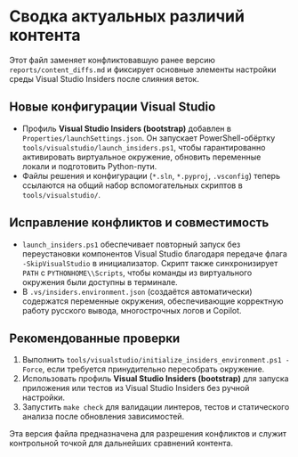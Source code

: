 # Сводка актуальных различий контента

Этот файл заменяет конфликтовавшую ранее версию `reports/content_diffs.md` и
фиксирует основные элементы настройки среды Visual Studio Insiders после
слияния веток.

## Новые конфигурации Visual Studio

- Профиль **Visual Studio Insiders (bootstrap)** добавлен в
  `Properties/launchSettings.json`. Он запускает PowerShell-обёртку
  `tools/visualstudio/launch_insiders.ps1`, чтобы гарантированно активировать
  виртуальное окружение, обновить переменные локали и подготовить Python-пути.
- Файлы решения и конфигурации (`*.sln`, `*.pyproj`, `.vsconfig`) теперь
  ссылаются на общий набор вспомогательных скриптов в `tools/visualstudio/`.

## Исправление конфликтов и совместимость

- `launch_insiders.ps1` обеспечивает повторный запуск без переустановки
  компонентов Visual Studio благодаря передаче флага `-SkipVisualStudio` в
  инициализатор. Скрипт также синхронизирует `PATH` с `PYTHONHOME\\Scripts`,
  чтобы команды из виртуального окружения были доступны в терминале.
- В `.vs/insiders.environment.json` (создаётся автоматически) содержатся
  переменные окружения, обеспечивающие корректную работу русского вывода,
  многострочных логов и Copilot.

## Рекомендованные проверки

1. Выполнить `tools/visualstudio/initialize_insiders_environment.ps1 -Force`,
   если требуется принудительно пересобрать окружение.
2. Использовать профиль **Visual Studio Insiders (bootstrap)** для запуска
   приложения или тестов из Visual Studio Insiders без ручной настройки.
3. Запустить `make check` для валидации линтеров, тестов и статического
   анализа после обновления зависимостей.

Эта версия файла предназначена для разрешения конфликтов и служит контрольной
точкой для дальнейших сравнений контента.

